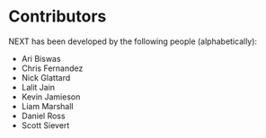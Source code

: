 Contributors
============

NEXT has been developed by the following people (alphabetically):

* Ari Biswas
* Chris Fernandez
* Nick Glattard
* Lalit Jain
* Kevin Jamieson
* Liam Marshall
* Daniel Ross
* Scott Sievert
